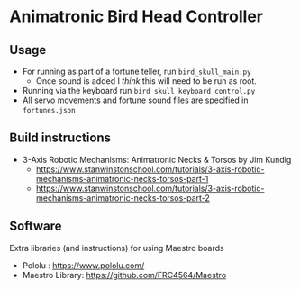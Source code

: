 # Animatronic Bird Head Controller 

## Usage
- For running as part of a fortune teller, run `bird_skull_main.py`
  - Once sound is added I _think_ this will need to be run as root. 
- Running via the keyboard run `bird_skull_keyboard_control.py`
- All servo movements and fortune sound files are specified in `fortunes.json`

## Build instructions
- 3-Axis Robotic Mechanisms: Animatronic Necks & Torsos by Jim Kundig 
  - https://www.stanwinstonschool.com/tutorials/3-axis-robotic-mechanisms-animatronic-necks-torsos-part-1
  - https://www.stanwinstonschool.com/tutorials/3-axis-robotic-mechanisms-animatronic-necks-torsos-part-2

## Software
Extra libraries (and instructions) for using Maestro boards
- Pololu : https://www.pololu.com/
- Maestro Library:  https://github.com/FRC4564/Maestro

